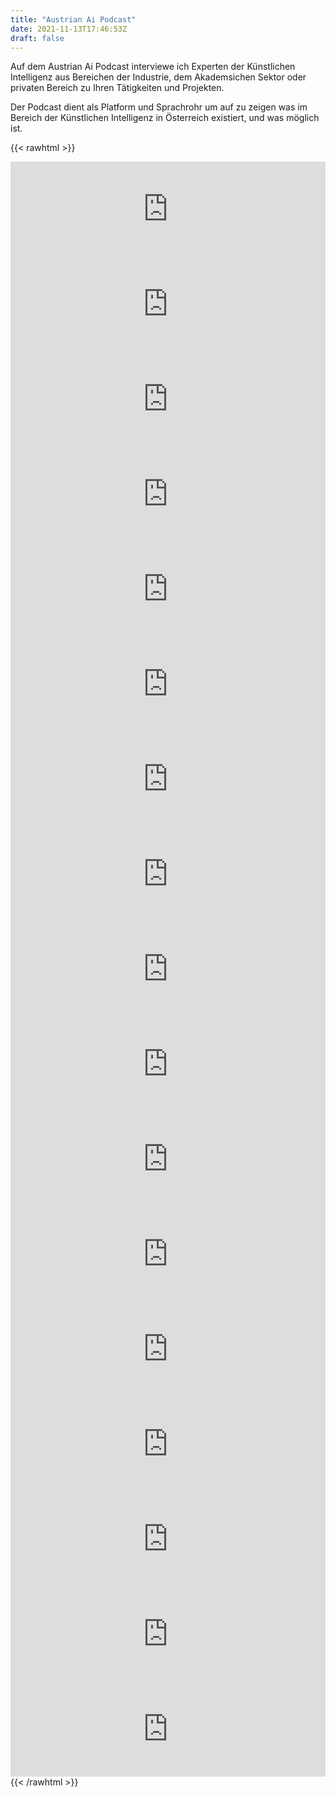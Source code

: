 ```yaml
---
title: "Austrian Ai Podcast"
date: 2021-11-13T17:46:53Z
draft: false 
---
```


Auf dem Austrian Ai Podcast interviewe ich Experten der Künstlichen Intelligenz aus Bereichen der Industrie, dem Akademsichen Sektor oder privaten Bereich zu Ihren Tätigkeiten und Projekten. 

Der Podcast dient als Platform und Sprachrohr um auf zu zeigen was im Bereich der Künstlichen Intelligenz in Österreich existiert, und was möglich ist.

{{< rawhtml >}}
<iframe src="https://open.spotify.com/embed/show/2WP0q3AlEeENx5FlWCzjLw?utm_source=generator&theme=0" width="100%" height="152" frameBorder="0" allowfullscreen="" allow="autoplay; clipboard-write; encrypted-media; fullscreen; picture-in-picture"></iframe>

<iframe src="https://open.spotify.com/embed/episode/0rVo2iIFz14ladXWrdPcCi?utm_source=generator&theme=0" width="100%" height="152" frameBorder="0" allowfullscreen="" allow="autoplay; clipboard-write; encrypted-media; fullscreen; picture-in-picture"></iframe>

<iframe src="https://open.spotify.com/embed/episode/6ptXzRIvuagMOTY0yseZqS?utm_source=generator&theme=0" width="100%" height="152" frameBorder="0" allowfullscreen="" allow="autoplay; clipboard-write; encrypted-media; fullscreen; picture-in-picture"></iframe>

<iframe src="https://open.spotify.com/embed/episode/1nEzjlZjSNiQC936N2GA2F?utm_source=generator&theme=0" width="100%" height="152" frameBorder="0" allowfullscreen="" allow="autoplay; clipboard-write; encrypted-media; fullscreen; picture-in-picture"></iframe>

<iframe src="https://open.spotify.com/embed/episode/3NbSGUJmdBqqM82Pxopu4L?utm_source=generator&theme=0" width="100%" height="152" frameBorder="0" allowfullscreen="" allow="autoplay; clipboard-write; encrypted-media; fullscreen; picture-in-picture"></iframe>

<iframe src="https://open.spotify.com/embed/episode/1MrHgvDgSFvoU4bzcH7Ien?utm_source=generator&theme=0" width="100%" height="152" frameBorder="0" allowfullscreen="" allow="autoplay; clipboard-write; encrypted-media; fullscreen; picture-in-picture"></iframe>

<iframe src="https://open.spotify.com/embed/episode/0XhxF9RyVxdWeyJMRxb7IK?utm_source=generator&theme=0" width="100%" height="152" frameBorder="0" allowfullscreen="" allow="autoplay; clipboard-write; encrypted-media; fullscreen; picture-in-picture"></iframe>

<iframe src="https://open.spotify.com/embed/episode/5iNMOfpPAKoQyE2oon21EH?utm_source=generator&theme=0" width="100%" height="152" frameBorder="0" allowfullscreen="" allow="autoplay; clipboard-write; encrypted-media; fullscreen; picture-in-picture"></iframe>

<iframe src="https://open.spotify.com/embed/episode/0pHu0PkKB5uYpGXqoQpaY8?utm_source=generator&theme=0" width="100%" height="152" frameBorder="0" allowfullscreen="" allow="autoplay; clipboard-write; encrypted-media; fullscreen; picture-in-picture"></iframe>

<iframe src="https://open.spotify.com/embed/episode/4S6qiAQqj6vPCjBVUiUZhT?utm_source=generator&theme=0" width="100%" height="152" frameBorder="0" allowfullscreen="" allow="autoplay; clipboard-write; encrypted-media; fullscreen; picture-in-picture"></iframe>

<iframe src="https://open.spotify.com/embed/episode/6xz2jTKCQCoFflbalah6Gw?utm_source=generator&theme=0" width="100%" height="152" frameBorder="0" allowfullscreen="" allow="autoplay; clipboard-write; encrypted-media; fullscreen; picture-in-picture"></iframe>

<iframe src="https://open.spotify.com/embed/episode/41dbQf6NGHv87AEgUHTELc?utm_source=generator&theme=0" width="100%" height="152" frameBorder="0" allowfullscreen="" allow="autoplay; clipboard-write; encrypted-media; fullscreen; picture-in-picture"></iframe>

<iframe src="https://open.spotify.com/embed/episode/1dcm79VNyHhQhKEfBlnNrJ?utm_source=generator&theme=0" width="100%" height="152" frameBorder="0" allowfullscreen="" allow="autoplay; clipboard-write; encrypted-media; fullscreen; picture-in-picture"></iframe>

<iframe src="https://open.spotify.com/embed/episode/3htHlUhw01Q0pQV9HIMY8r?utm_source=generator&theme=0" width="100%" height="152" frameBorder="0" allowfullscreen="" allow="autoplay; clipboard-write; encrypted-media; fullscreen; picture-in-picture"></iframe>

<iframe src="https://open.spotify.com/embed/episode/0nTC2rgREdLiYnf7hqBEZA?utm_source=generator&theme=0" width="100%" height="152" frameBorder="0" allowfullscreen="" allow="autoplay; clipboard-write; encrypted-media; fullscreen; picture-in-picture"></iframe>

<iframe src="https://open.spotify.com/embed/episode/3x8C4lSVbaE5ctghkDkRxx?utm_source=generator&theme=0" width="100%" height="152" frameBorder="0" allowfullscreen="" allow="autoplay; clipboard-write; encrypted-media; fullscreen; picture-in-picture"></iframe>

<iframe src="https://open.spotify.com/embed/episode/6FlB6vdYvpYLJIRraYWzCS?utm_source=generator" width="100%" height="152" frameBorder="0" allowfullscreen="" allow="autoplay; clipboard-write; encrypted-media; fullscreen; picture-in-picture"></iframe>
{{< /rawhtml >}}

